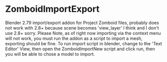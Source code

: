 # ZomboidImportExport
Blender 2.79 import/export addon for Project Zomboid files, probably does not work with 2.8+ because scene becomes 'view_layer' I think and I don't use 2.8+ sorry. 
Please Note, as of right now importing via the context menu will not work, you must run the addon as a script to import a mesh, exporting should be fine. 
To run import script in blender, change to the 'Text Editor' View, then open the ZomboidImportNew script and click run, then you will be able to chose a model to import.  
